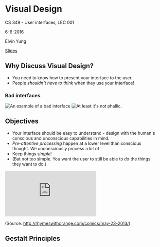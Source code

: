 # Visual Design

CS 349 - User interfaces, LEC 001

6-6-2016

Elvin Yung

[Slides](https://www.student.cs.uwaterloo.ca/~cs349/s16/slides/6.1-visual_design.pdf)

## Why Discuss Visual Design?
* You need to know how to present your interface to the user.
* People *shouldn't have to think* when they use your interface!

### Bad interfaces
![An example of a bad interface](https://diyivorytower.files.wordpress.com/2011/01/2011_01_12-bulk-rename-utility.jpg)
![At least it's not phallic.](http://www.piedpiper.com/app/themes/pied-piper/dist/images/interface_large.jpg)

## Objectives
* Your interface should be easy to  understand - design with the human's conscious and unconscious capabilities in mind.
* *Pre-attentive processing* happen at a lower level than conscious thought. We unconsciously process a lot of
* Keep things *simple*!
* (But not too simple. You want the user to still be able to *do* the things they want to do.)

![Ultimate sophistication](https://safr.kingfeatures.com/idn/cnfeed/zone/js/content.php?file=aHR0cDovL3NhZnIua2luZ2ZlYXR1cmVzLmNvbS9SaHltZXNXaXRoT3JhbmdlLzIwMTMvMDUvUmh5bWVzX3dpdGhfT3JhbmdlLjIwMTMwNTIzXzkwMC5naWY=)

(Source: http://rhymeswithorange.com/comics/may-23-2013/)

## Gestalt Principles
